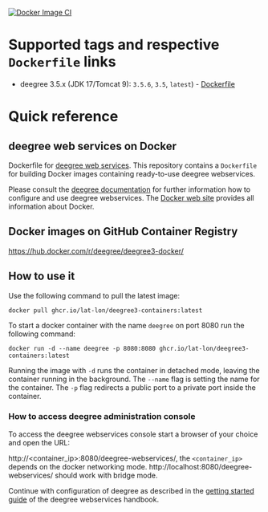 [![Docker Image CI](https://github.com/deegree/deegree3-docker/actions/workflows/docker-image.yaml/badge.svg)](https://github.com/lat-lon/deegree3-containers/blob/main/.github/workflows/docker-image.yaml)

# Supported tags and respective `Dockerfile` links

- deegree 3.5.x (JDK 17/Tomcat 9): `3.5.6`, `3.5`, `latest`) - [Dockerfile](https://github.com/lat-lon/deegree3-containers/blob/main/3.5/Dockerfile)

# Quick reference

## deegree web services on Docker
Dockerfile for [deegree web services](https://www.deegree.org/). This repository contains a ```Dockerfile``` for building Docker images containing ready-to-use deegree webservices.

Please consult the [deegree documentation](https://download.deegree.org/documentation/current/html/) for further information how to
configure and use deegree webservices. The [Docker web site](https://www.docker.com/) provides all information about Docker.

## Docker images on GitHub Container Registry

https://hub.docker.com/r/deegree/deegree3-docker/

## How to use it

Use the following command to pull the latest image:

```
docker pull ghcr.io/lat-lon/deegree3-containers:latest
```

To start a docker container with the name `deegree` on port 8080 run the following command:

```
docker run -d --name deegree -p 8080:8080 ghcr.io/lat-lon/deegree3-containers:latest
```
Running the image with `-d` runs the container in detached mode, leaving the container running in the background.
The `--name` flag is setting the name for the container. The `-p` flag redirects a public port to a private port inside the container.

### How to access deegree administration console

To access the deegree webservices console start a browser of your choice and open the URL:

http://<container_ip>:8080/deegree-webservices/, the `<container_ip>` depends on the docker networking mode.
http://localhost:8080/deegree-webservices/ should work with bridge mode.

Continue with configuration of deegree as described in the [getting started guide](https://download.deegree.org/documentation/current/html/#anchor-lightly) of the deegree webservices handbook.

